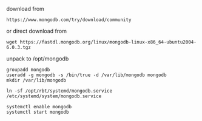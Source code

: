 download from 

```
https://www.mongodb.com/try/download/community
```

or direct download from

```
wget https://fastdl.mongodb.org/linux/mongodb-linux-x86_64-ubuntu2004-6.0.3.tgz
```

unpack to /opt/mongodb

```
groupadd mongodb
useradd -g mongodb -s /bin/true -d /var/lib/mongodb mongodb
mkdir /var/lib/mongodb
```

```
ln -sf /opt/rbt/systemd/mongodb.service /etc/systemd/system/mongodb.service
```

```
systemctl enable mongodb
systemctl start mongodb
```